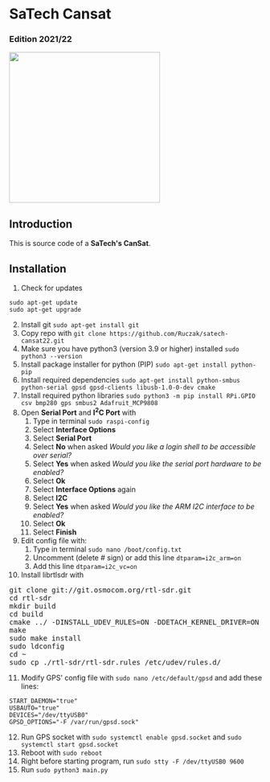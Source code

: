 # SaTech Cansat

### Edition 2021/22

<img src="https://drive.google.com/uc?export=view&id=1Y8iNRtcaDI3GDSQ605UacmiUN2jqexMc" style="height: 300px; max-height: 100%; width: auto" /><br>

## Introduction

This is source code of a **SaTech's CanSat**.

## Installation

1. Check for updates

```
sudo apt-get update
sudo apt-get upgrade
```

2. Install git `sudo apt-get install git`
3. Copy repo with `git clone https://github.com/Ruczak/satech-cansat22.git`
4. Make sure you have python3 (version 3.9 or higher) installed `sudo python3 --version`
5. Install package installer for python (PIP) `sudo apt-get install python-pip`
6. Install required dependencies `sudo apt-get install python-smbus python-serial gpsd gpsd-clients libusb-1.0-0-dev cmake`
7. Install required python libraries `sudo python3 -m pip install RPi.GPIO csv bmp280 gps smbus2 Adafruit_MCP9808`
8. Open **Serial Port** and **I<sup>2</sup>C Port** with
   1. Type in terminal `sudo raspi-config`
   2. Select **Interface Options**
   3. Select **Serial Port**
   4. Select **No** when asked _Would you like a login shell to be accessible over serial?_
   5. Select **Yes** when asked _Would you like the serial port hardware to be enabled?_
   6. Select **Ok**
   7. Select **Interface Options** again
   8. Select **I2C**
   9. Select **Yes** when asked _Would you like the ARM I2C interface to be enabled?_
   10. Select **Ok**
   11. Select **Finish**
9. Edit config file with:
   1. Type in terminal `sudo nano /boot/config.txt`
   2. Uncomment (delete # sign) or add this line `dtparam=i2c_arm=on`
   3. Add this line `dtparam=i2c_vc=on`
10. Install librtlsdr with
 <pre>
git clone git://git.osmocom.org/rtl-sdr.git
cd rtl-sdr
mkdir build
cd build
cmake ../ -DINSTALL_UDEV_RULES=ON -DDETACH_KERNEL_DRIVER=ON
make
sudo make install
sudo ldconfig
cd ~
sudo cp ./rtl-sdr/rtl-sdr.rules /etc/udev/rules.d/</pre>
11. Modify GPS' config file with `sudo nano /etc/default/gpsd` and add these lines:
```
START_DAEMON="true"
USBAUTO="true"
DEVICES="/dev/ttyUSB0"
GPSD_OPTIONS="-F /var/run/gpsd.sock"
```
12. Run GPS socket with `sudo systemctl enable gpsd.socket` and `sudo systemctl start gpsd.socket`
13. Reboot with `sudo reboot`
14. Right before starting program, run `sudo stty -F /dev/ttyUSB0 9600`
15. Run `sudo python3 main.py`

